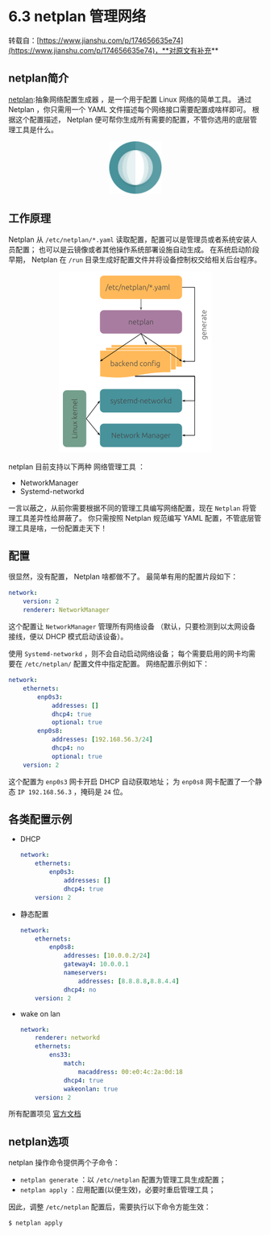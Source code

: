 # 6.3 netplan 管理网络

转载自：[https://www.jianshu.com/p/174656635e74](https://www.jianshu.com/p/174656635e74)，**对原文有补充**

## netplan简介

 [netplan](https://netplan.io/):抽象网络配置生成器 ，是一个用于配置 Linux 网络的简单工具。 通过 Netplan ，你只需用一个 YAML 文件描述每个网络接口需要配置成啥样即可。 根据这个配置描述， Netplan 便可帮你生成所有需要的配置，不管你选用的底层管理工具是什么。

<div align=center>
<img src=".\img\pictogram_internet01.png" width=104px>
</div>

## 工作原理
Netplan 从 `/etc/netplan/*.yaml` 读取配置，配置可以是管理员或者系统安装人员配置； 也可以是云镜像或者其他操作系统部署设施自动生成。 在系统启动阶段早期， Netplan 在 `/run` 目录生成好配置文件并将设备控制权交给相关后台程序。

<div align=center>
<img src=".\img\netplan_design_overview.png" width=304px>
</div>

netplan 目前支持以下两种 网络管理工具 ：

- NetworkManager
- Systemd-networkd

一言以蔽之，从前你需要根据不同的管理工具编写网络配置，现在 `Netplan` 将管理工具差异性给屏蔽了。 你只需按照 Netplan 规范编写 YAML 配置，不管底层管理工具是啥，一份配置走天下！

## 配置
很显然，没有配置， Netplan 啥都做不了。 最简单有用的配置片段如下：

```yaml
network:
    version: 2
    renderer: NetworkManager
```

这个配置让 `NetworkManager` 管理所有网络设备 （默认，只要检测到以太网设备接线，便以 DHCP 模式启动该设备）。

使用 `Systemd-networkd` ，则不会自动启动网络设备； 每个需要启用的网卡均需要在 `/etc/netplan/` 配置文件中指定配置。 网络配置示例如下：

```yaml
network:
    ethernets:
        enp0s3:
            addresses: []
            dhcp4: true
            optional: true
        enp0s8:
            addresses: [192.168.56.3/24]
            dhcp4: no
            optional: true
    version: 2
```

这个配置为 `enp0s3` 网卡开启 DHCP 自动获取地址； 为 `enp0s8` 网卡配置了一个静态 `IP 192.168.56.3` ，掩码是 `24` 位。

## 各类配置示例

- DHCP

    ```yaml
    network:
        ethernets:
            enp0s3:
                addresses: []
                dhcp4: true
        version: 2
    ```

- 静态配置

    ```yaml
    network:
        ethernets:
            enp0s8:
                addresses: [10.0.0.2/24]
                gateway4: 10.0.0.1
                nameservers:
                    addresses: [8.8.8.8,8.8.4.4]
                dhcp4: no
        version: 2
    ```

- wake on lan

    ```yaml
    network:
        renderer: networkd
        ethernets:
            ens33:
                match:
                    macaddress: 00:e0:4c:2a:0d:18
                dhcp4: true
                wakeonlan: true
        version: 2
    ```

所有配置项见 [官方文档](https://netplan.io/reference)

## netplan选项
netplan 操作命令提供两个子命令：

- `netplan generate` ：以 `/etc/netplan` 配置为管理工具生成配置；
- `netplan apply` ：应用配置(以便生效)，必要时重启管理工具；

因此，调整 `/etc/netplan` 配置后，需要执行以下命令方能生效：
```
$ netplan apply
```